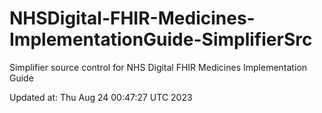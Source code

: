 # NHSDigital-FHIR-Medicines-ImplementationGuide-SimplifierSrc  
Simplifier source control for NHS Digital FHIR Medicines Implementation Guide  


Updated at: Thu Aug 24 00:47:27 UTC 2023
